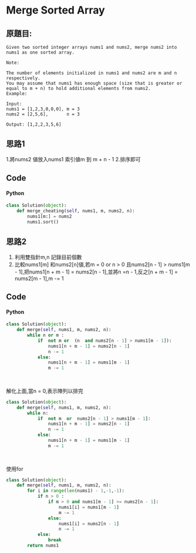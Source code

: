 # Merge Sorted Array


## 原題目:
```
Given two sorted integer arrays nums1 and nums2, merge nums2 into nums1 as one sorted array.

Note:

The number of elements initialized in nums1 and nums2 are m and n respectively.
You may assume that nums1 has enough space (size that is greater or equal to m + n) to hold additional elements from nums2.
Example:

Input:
nums1 = [1,2,3,0,0,0], m = 3
nums2 = [2,5,6],       n = 3

Output: [1,2,2,3,5,6]
```

## 思路1
1.將nums2 値放入nums1 索引値m 到 m + n - 1
2.排序即可

## Code

#### Python

``` python
class Solution(object):
    def merge_cheating(self, nums1, m, nums2, n):       
        nums1[m:] = nums2
        nums1.sort()
```  

## 思路2

1. 利用雙指針m,n 記錄目前個數
2. 比較nums1[m] 和nums2[n]値,若m = 0 or n > 0 且nums2[n - 1] > nums1[m - 1],把nums1[n + m - 1] = nums2[n - 1],並將n =n - 1,反之[n + m - 1] = nums2[m - 1],m -= 1




## Code

#### Python


``` python
class Solution(object):
    def merge(self, nums1, m, nums2, n):
        while n or m :
            if  not m or  (n  and nums2[n - 1] > nums1[m - 1]):
                nums1[n + m - 1] = nums2[n - 1]
                n -= 1            
            else:
                nums1[n + m - 1] = nums1[m - 1]
                m -= 1
   
        
```  
解化上面,當n = 0,表示陣列以排完

``` python
class Solution(object):
    def merge(self, nums1, m, nums2, n): 
        while n:
            if  not m  or  nums2[n - 1] > nums1[m - 1]:
                nums1[n + m - 1] = nums2[n - 1]
                n -= 1            
            else:
                nums1[n + m - 1] = nums1[m - 1]
                m -= 1
   
        
```  
使用for

``` python
class Solution(object):
    def merge(self, nums1, m, nums2, n):
        for i in range(len(nums1) - 1,-1,-1): 
            if n > 0 :
                if m > 0 and nums1[m - 1] >= nums2[n - 1]: 
                    nums1[i] = nums1[m - 1]
                    m -= 1
                else:
                    nums1[i] = nums2[n - 1]
                    n -= 1
            else:
                break 
        return nums1
```                    









